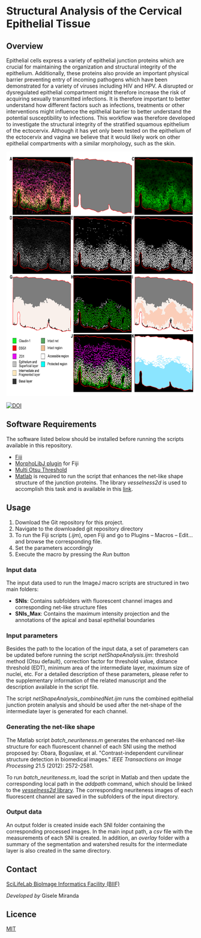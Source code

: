 # Structural Analysis of the Cervical Epithelial Tissue

## Overview
Epithelial cells express a variety of epithelial junction proteins which are crucial for maintaining the organization and structural integrity of the epithelium. Additionally, these proteins also provide an important physical barrier preventing entry of incoming pathogens which have been demonstrated for a variety of viruses including HIV and HPV. A disrupted or dysregulated epithelial compartment might therefore increase the risk of acquiring sexually transmitted infections. It is therefore important to better understand how different factors such as infections, treatments or other interventions might influence the epithelial barrier to better understand the potential susceptibility to infections. This workflow was therefore developed to investigate the structural integrity of the stratified squamous epithelium of the ectocervix. Although it has yet only been tested on the epithelium of the ectocervix and vagina we believe that it would likely work on other epithelial compartments with a similar morphology, such as the skin.

<a href="url"><img src="img/overview.png" height="650" width="800" ></a>

[![DOI](https://zenodo.org/badge/374763979.svg)](https://zenodo.org/badge/latestdoi/374763979)

## Software Requirements

The software listed below should be installed before running the scripts available in this repository.

* [Fiji](https://fiji.sc)
* [MorphoLibJ plugin](https://imagej.net/plugins/morpholibj) for Fiji
* [Multi Otsu Threshold](https://imagej.net/plugins/multi-otsu-threshold)
* [Matlab](https://se.mathworks.com/products/matlab.html) is required to run the script that enhances the net-like shape structure of the junction proteins. The library *vesselness2d* is used to accomplish this task and is available in this [link](https://github.com/BoguslawObara/vesselness2d).

## Usage

1. Download the Git repository for this project.
2. Navigate to the downloaded git repository directory
3. To run the Fiji scripts (*.ijm*), open Fiji and go to Plugins – Macros – Edit... and browse the corresponding file. 
4. Set the parameters accordingly
5. Execute the macro by pressing the *Run* button

### Input data

The input data used to run the ImageJ macro scripts are structured in two main folders:

- **SNIs**: Contains subfolders with fluorescent channel images and corresponding net-like structure files
- **SNIs_Max**: Contains the maximum intensity projection and the annotations of the apical and basal epithelial boundaries

### Input parameters

Besides the path to the location of the input data, a set of parameters can be updated before running the script *netShapeAnalysis.ijm*: threshold method (Otsu default), correction factor for threshold value, distance threshold (EDT), minimum area of the intermediate layer, maximum size of nuclei, etc. For a detailed description of these parameters, please refer to the supplementary information of the related manuscript and the description available in the script file.

The script *netShapeAnalysis_combinedNet.ijm* runs the combined epithelial junction protein analysis and should be used after the net-shape of the intermediate layer is generated for each channel.

### Generating the net-like shape

The Matlab script *batch_neuriteness.m* generates the enhanced net-like structure for each fluorescent channel of each SNI using the method proposed by: Obara, Boguslaw, et al. "Contrast-independent curvilinear structure detection in biomedical images." *IEEE Transactions on Image Processing* 21.5 (2012): 2572-2581.

To run *batch_neuriteness.m*, load the script in Matlab and then update the corresponding local path in the *addpath* command, which should be linked to the [*vesselness2d* library](https://github.com/BoguslawObara/vesselness2d). The corresponding neuriteness images of each fluorescent channel are saved in the subfolders of the input directory. 

### Output data

An output folder is created inside each SNI folder containing the corresponding processed images. In the main input path, a *csv* file with the measurements of each SNI is created. In addition, an *overlay* folder with a summary of the segmentation and watershed results for the intermediate layer is also created in the same directory.

## Contact

[SciLifeLab BioImage Informatics Facility (BIIF)](https://www.scilifelab.se/units/bioimage-informatics/) 

*Developed by* Gisele Miranda

## Licence

[MIT](LICENSE)


